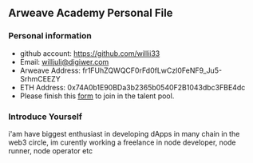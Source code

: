 ## Arweave Academy Personal File

### Personal information

- github account: https://github.com/willii33
- Email: willjuli@digiwer.com
- Arweave Address: fr1FUhZQWQCF0rFd0fLwCzl0FeNF9_Ju5-SrhmCEEZY
- ETH Address: 0x74A0b1E90BDa3b2365b0540F2B1043dbc3FBE4dc
- Please finish this [form](https://docs.google.com/forms/d/e/1FAIpQLSfWA5fIIcBgmRppm3jNz5vmf9Mai_QMVil-2pO4r7YKn_Zhtw/viewform?usp=sf_link) to join in the talent pool.

### Introduce Yourself
 i'am have biggest enthusiast in developing dApps in many chain in the web3 circle, im curently working a freelance in node developer, node runner, node operator etc
